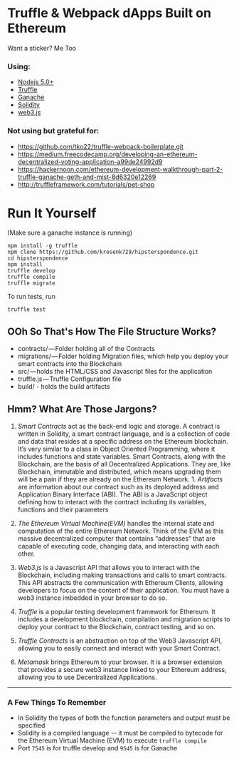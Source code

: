 # Truffle & Webpack dApps Built on Ethereum
Want a sticker? Me Too

### Using:
- [Nodejs 5.0+](https://nodejs.org/en/)
- [Truffle](https://github.com/trufflesuite/truffle)
- [Ganache](http://truffleframework.com/ganache/)
- [Solidity](http://solidity.readthedocs.io/en/develop/index.html)
- [web3.js](https://github.com/ethereum/web3.js/)

### Not using but grateful for:
+ https://github.com/tko22/truffle-webpack-boilerplate.git
+ https://medium.freecodecamp.org/developing-an-ethereum-decentralized-voting-application-a99de24992d9
+ https://hackernoon.com/ethereum-development-walkthrough-part-2-truffle-ganache-geth-and-mist-8d6320e12269
+ http://truffleframework.com/tutorials/pet-shop

# Run It Yourself  

(Make sure a ganache instance is running)
```
npm install -g truffle
npm clone https://github.com/krosenk729/hipsterspondence.git
cd hipsterspondence
npm install
truffle develop
truffle compile
truffle migrate
```

To run tests, run
``` 
truffle test 
```

## OOh So That's How The File Structure Works?
- contracts/ — Folder holding all of the Contracts
- migrations/ — Folder holding Migration files, which help you deploy your smart contracts into the Blockchain
- src/ — holds the HTML/CSS and Javascript files for the application
- truffle.js — Truffle Configuration file
- build/ - holds the build artifacts

## Hmm? What Are Those Jargons?

1. *Smart Contracts* act as the back-end logic and storage. A contract is written in Solidity, a smart contract language, and is a collection of code and data that resides at a specific address on the Ethereum blockchain. It’s very similar to a class in Object Oriented Programming, where it includes functions and state variables. Smart Contracts, along with the Blockchain, are the basis of all Decentralized Applications. They are, like Blockchain, immutable and distributed, which means upgrading them will be a pain if they are already on the Ethereum Network. 1. *Artifacts* are information about our contract such as its deployed address and Application Binary Interface (ABI). The ABI is a JavaScript object defining how to interact with the contract including its variables, functions and their parameters
1. *The Ethereum Virtual Machine(EVM)* handles the internal state and computation of the entire Ethereum Network. Think of the EVM as this massive decentralized computer that contains “addresses” that are capable of executing code, changing data, and interacting with each other.
1. *Web3.js* is a Javascript API that allows you to interact with the Blockchain, including making transactions and calls to smart contracts. This API abstracts the communication with Ethereum Clients, allowing developers to focus on the content of their application. You must have a web3 instance imbedded in your browser to do so.

1. *Truffle* is a popular testing development framework for Ethereum. It includes a development blockchain, compilation and migration scripts to deploy your contract to the Blockchain, contract testing, and so on. 
1. *Truffle Contracts* is an abstraction on top of the Web3 Javascript API, allowing you to easily connect and interact with your Smart Contract.
1. *Metamask* brings Ethereum to your browser. It is a browser extension that provides a secure web3 instance linked to your Ethereum address, allowing you to use Decentralized Applications. 

-------------------------

### A Few Things To Remember

+ In Solidity the types of both the function parameters and output must be specified
+ Solidity is a compiled language -- it must be compiled to bytecode for the Ethereum Virtual Machine (EVM) to execute `truffle compile`
+ Port `7545` is for truffle develop and `9545` is for Ganache